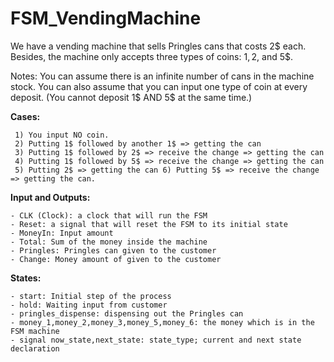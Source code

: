# FSM_VendingMachine

We have a vending machine that sells Pringles cans that costs 2$ each. Besides, the machine only accepts three types of coins: 1$, 2$, and 5$. 

Notes: You can assume there is an infinite number of cans in the machine stock. You can also assume that you can input one type of coin at every deposit. 
(You cannot deposit 1$ AND 5$ at the same time.)

**Cases:**
```
 1) You input NO coin.
 2) Putting 1$ followed by another 1$ => getting the can
 3) Putting 1$ followed by 2$ => receive the change => getting the can
 4) Putting 1$ followed by 5$ => receive the change => getting the can
 5) Putting 2$ => getting the can 6) Putting 5$ => receive the change => getting the can.
```
**Input and Outputs:**
```
- CLK (Clock): a clock that will run the FSM 
- Reset: a signal that will reset the FSM to its initial state 
- MoneyIn: Input amount 
- Total: Sum of the money inside the machine 
- Pringles: Pringles can given to the customer 
- Change: Money amount of given to the customer
```
**States:**
```
- start: Initial step of the process 
- hold: Waiting input from customer 
- pringles_dispense: dispensing out the Pringles can
- money_1,money_2,money_3,money_5,money_6: the money which is in the FSM machine
- signal now_state,next_state: state_type; current and next state declaration
```

 
